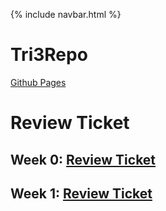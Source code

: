 {% include navbar.html %}

# Tri3Repo
[Github Pages](https://isaac-le.github.io/Tri3Repo/)

# Review Ticket

## Week 0: [Review Ticket](https://github.com/Isaac-Le/Tri3Repo/issues/1)

## Week 1: [Review Ticket](https://github.com/Isaac-Le/Tri3Repo/issues/2)

